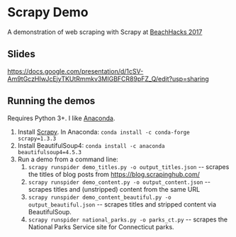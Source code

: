 # Scrapy Demo
A demonstration of web scraping with Scrapy at [BeachHacks 2017](http://beachhacks.com)

## Slides

https://docs.google.com/presentation/d/1cSV-Am9tGczHIwJcEjyTKUtRmmkv3MIGBFCR89pFZ_Q/edit?usp=sharing

## Running the demos

Requires Python 3+. I like [Anaconda](https://www.continuum.io/downloads).

1. Install [Scrapy](https://scrapy.org). In Anaconda: `conda install -c conda-forge scrapy=1.3.3`
2. Install BeautifulSoup4: `conda install -c anaconda beautifulsoup4=4.5.3`
3. Run a demo from a command line:
    1. `scrapy runspider demo_titles.py -o output_titles.json` -- scrapes the titles of blog posts from https://blog.scrapinghub.com/
    2. `scrapy runspider demo_content.py -o output_content.json` -- scrapes titles and (unstripped) content from the same URL
    3. `scrapy runspider demo_content_beautiful.py -o output_beautiful.json` -- scrapes titles and stripped content via BeautifulSoup.
    4. `scrapy runspider national_parks.py -o parks_ct.py` -- scrapes the National Parks Service site for Connecticut parks.

